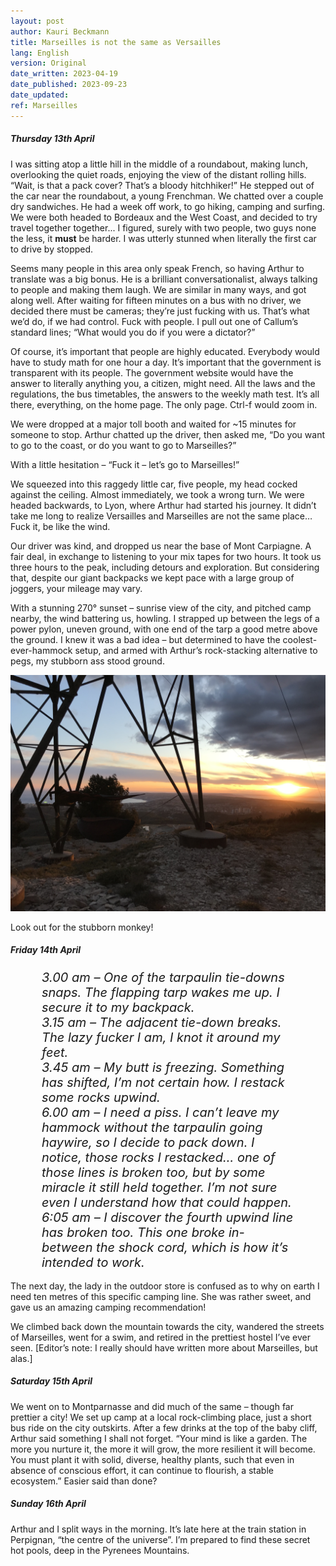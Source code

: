 ```yaml
---
layout: post
author: Kauri Beckmann
title: Marseilles is not the same as Versailles
lang: English
version: Original
date_written: 2023-04-19
date_published: 2023-09-23
date_updated: 
ref: Marseilles
---
```


##### Thursday 13th April

I was sitting atop a little hill in the middle of a roundabout, making lunch, overlooking the quiet roads, enjoying the view of the distant rolling hills. “Wait, is that a pack cover? That’s a bloody hitchhiker!” He stepped out of the car near the roundabout, a young Frenchman. We chatted over a couple dry sandwiches. He had a week off work, to go hiking, camping and surfing. We were both headed to Bordeaux and the West Coast, and decided to try travel together together... I figured, surely with two people, two guys none the less, it **must** be harder. I was utterly stunned when literally the first car to drive by stopped.

Seems many people in this area only speak French, so having Arthur to translate was a big bonus. He is a brilliant conversationalist, always talking to people and making them laugh. We are similar in many ways, and got along well. After waiting for fifteen minutes on a bus with no driver, we decided there must be cameras; they’re just fucking with us. That’s what we’d do, if we had control. Fuck with people. I pull out one of Callum’s standard lines; “What would you do if you were a dictator?”

Of course, it’s important that people are highly educated. Everybody would have to study math for one hour a day. It’s important that the government is transparent with its people. The government website would have the answer to literally anything you, a citizen, might need. All the laws and the regulations, the bus timetables, the answers to the weekly math test. It’s all there, everything, on the home page. The only page. Ctrl-f would zoom in.

We were dropped at a major toll booth and waited for ~15 minutes for someone to stop. Arthur chatted up the driver, then asked me, “Do you want to go to the coast, or do you want to go to Marseilles?”

With a little hesitation – “Fuck it – let’s go to Marseilles!”

We squeezed into this raggedy little car, five people, my head cocked against the ceiling. Almost immediately, we took a wrong turn. We were headed backwards, to Lyon, where Arthur had started his journey. It didn’t take me long to realize Versailles and Marseilles are not the same place…
Fuck it, be like the wind.

Our driver was kind, and dropped us near the base of Mont Carpiagne. A fair deal, in exchange to listening to your mix tapes for two hours. It took us three hours to the peak, including detours and exploration. But considering that, despite our giant backpacks we kept pace with a large group of joggers, your mileage may vary.

With a stunning 270° sunset – sunrise view of the city, and pitched camp nearby, the wind battering us, howling. I strapped up between the legs of a power pylon, uneven ground, with one end of the tarp a good metre above the ground. I knew it was a bad idea – but determined to have the coolest-ever-hammock setup, and armed with Arthur’s rock-stacking alternative to pegs, my stubborn ass stood ground.

![marseilles_hammock_sunset](\assets\images\marseilles_hammock_sunset.JPG)
<figcaption>Look out for the stubborn monkey!</figcaption>

##### Friday 14th April

<div style="font-style: italic; font-size: 20px; padding: 0 50px;">
3.00 am – One of the tarpaulin tie-downs snaps. The flapping tarp wakes me up. I secure it to my backpack.<br>
3.15 am – The adjacent tie-down breaks. The lazy fucker I am, I knot it around my feet.<br>
3.45 am – My butt is freezing. Something has shifted, I’m not certain how. I restack some rocks upwind.<br>
6.00 am – I need a piss. I can’t leave my hammock without the tarpaulin going haywire, so I decide to pack down. I notice, those rocks I restacked… one of those lines is broken too, but by some miracle it still held together. I’m not sure even I understand how that could happen.<br>
6:05 am – I discover the fourth upwind line has broken too. This one broke in-between the shock cord, which is how it’s intended to work. </div>

<br>
The next day, the lady in the outdoor store is confused as to why on earth I need ten metres of this specific camping line. She was rather sweet, and gave us an amazing camping recommendation!

We climbed back down the mountain towards the city, wandered the streets of Marseilles, went for a swim, and retired in the prettiest hostel I’ve ever seen. [Editor’s note: I really should have written more about Marseilles, but alas.]

##### Saturday 15th April

We went on to Montparnasse and did much of the same – though far prettier a city! We set up camp  at a local rock-climbing place, just a short bus ride on the city outskirts. After a few drinks at the top of the baby cliff, Arthur said something I shall not forget. “Your mind is like a garden. The more you nurture it, the more it will grow, the more resilient it will become. You must plant it with solid, diverse, healthy plants, such that even in absence of conscious effort, it can continue to flourish, a stable ecosystem.” Easier said than done?

##### Sunday 16th April

Arthur and I split ways in the morning. It’s late here at the train station in Perpignan, “the centre of the universe”. I’m prepared to find these secret hot pools, deep in the Pyrenees Mountains.